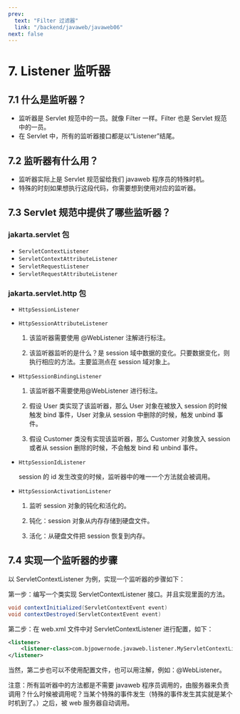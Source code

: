 ```yaml
---
prev:
  text: "Filter 过滤器"
  link: "/backend/javaweb/javaweb06"
next: false
---
```


# 7. Listener 监听器

## 7.1 什么是监听器？

- 监听器是 Servlet 规范中的一员。就像 Filter 一样。Filter 也是 Servlet 规范中的一员。
- 在 Servlet 中，所有的监听器接口都是以“Listener”结尾。

## 7.2 监听器有什么用？

- 监听器实际上是 Servlet 规范留给我们 javaweb 程序员的特殊时机。
- 特殊的时刻如果想执行这段代码，你需要想到使用对应的监听器。

## 7.3 Servlet 规范中提供了哪些监听器？

### jakarta.servlet 包

- `ServletContextListener`
- `ServletContextAttributeListener`
- `ServletRequestListener`
- `ServletRequestAttributeListener`

### jakarta.servlet.http 包

- `HttpSessionListener`
- `HttpSessionAttributeListener`

  1. 该监听器需要使用 @WebListener 注解进行标注。

  2. 该监听器监听的是什么？是 session 域中数据的变化。只要数据变化，则执行相应的方法。主要监测点在 session 域对象上。

- `HttpSessionBindingListener`

  1. 该监听器不需要使用@WebListener 进行标注。

  2. 假设 User 类实现了该监听器，那么 User 对象在被放入 session 的时候触发 bind 事件，User 对象从 session 中删除的时候，触发 unbind 事件。

  3. 假设 Customer 类没有实现该监听器，那么 Customer 对象放入 session 或者从 session 删除的时候，不会触发 bind 和 unbind 事件。

- `HttpSessionIdListener`

  session 的 id 发生改变的时候，监听器中的唯一一个方法就会被调用。

- `HttpSessionActivationListener`

  1. 监听 session 对象的钝化和活化的。

  2. 钝化：session 对象从内存存储到硬盘文件。

  3. 活化：从硬盘文件把 session 恢复到内存。

## 7.4 实现一个监听器的步骤

以 ServletContextListener 为例，实现一个监听器的步骤如下：

第一步：编写一个类实现 ServletContextListener 接口。并且实现里面的方法。

```Java
void contextInitialized(ServletContextEvent event)
void contextDestroyed(ServletContextEvent event)
```

第二步：在 web.xml 文件中对 ServletContextListener 进行配置，如下：

```xml
<listener>
    <listener-class>com.bjpowernode.javaweb.listener.MyServletContextListener</listener-class>
</listener>
```

当然，第二步也可以不使用配置文件，也可以用注解，例如：@WebListener。

注意：所有监听器中的方法都是不需要 javaweb 程序员调用的，由服务器来负责调用？什么时候被调用呢？当某个特殊的事件发生（特殊的事件发生其实就是某个时机到了。）之后，被 web 服务器自动调用。

<a-back-top />
